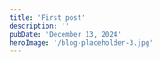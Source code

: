 ```yaml
---
title: 'First post'
description: ''
pubDate: 'December 13, 2024'
heroImage: '/blog-placeholder-3.jpg'
---
```



